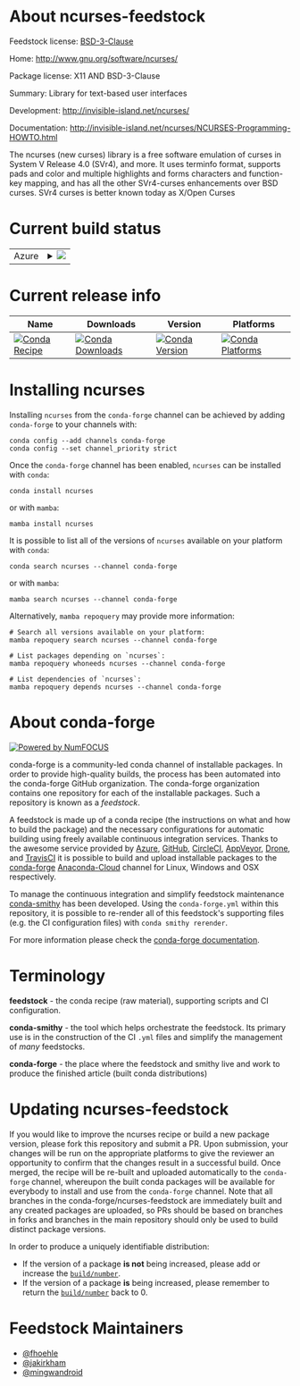 About ncurses-feedstock
=======================

Feedstock license: [BSD-3-Clause](https://github.com/conda-forge/ncurses-feedstock/blob/main/LICENSE.txt)

Home: http://www.gnu.org/software/ncurses/

Package license: X11 AND BSD-3-Clause

Summary: Library for text-based user interfaces

Development: http://invisible-island.net/ncurses/

Documentation: http://invisible-island.net/ncurses/NCURSES-Programming-HOWTO.html

The ncurses (new curses) library is a free software
emulation of curses in System V Release 4.0 (SVr4),
and more. It uses terminfo format, supports pads and
color and multiple highlights and forms characters and
function-key mapping, and has all the other SVr4-curses
enhancements over BSD curses. SVr4 curses is better
known today as X/Open Curses


Current build status
====================


<table>
    
  <tr>
    <td>Azure</td>
    <td>
      <details>
        <summary>
          <a href="https://dev.azure.com/conda-forge/feedstock-builds/_build/latest?definitionId=669&branchName=main">
            <img src="https://dev.azure.com/conda-forge/feedstock-builds/_apis/build/status/ncurses-feedstock?branchName=main">
          </a>
        </summary>
        <table>
          <thead><tr><th>Variant</th><th>Status</th></tr></thead>
          <tbody><tr>
              <td>linux_64</td>
              <td>
                <a href="https://dev.azure.com/conda-forge/feedstock-builds/_build/latest?definitionId=669&branchName=main">
                  <img src="https://dev.azure.com/conda-forge/feedstock-builds/_apis/build/status/ncurses-feedstock?branchName=main&jobName=linux&configuration=linux%20linux_64_" alt="variant">
                </a>
              </td>
            </tr><tr>
              <td>linux_aarch64</td>
              <td>
                <a href="https://dev.azure.com/conda-forge/feedstock-builds/_build/latest?definitionId=669&branchName=main">
                  <img src="https://dev.azure.com/conda-forge/feedstock-builds/_apis/build/status/ncurses-feedstock?branchName=main&jobName=linux&configuration=linux%20linux_aarch64_" alt="variant">
                </a>
              </td>
            </tr><tr>
              <td>linux_ppc64le</td>
              <td>
                <a href="https://dev.azure.com/conda-forge/feedstock-builds/_build/latest?definitionId=669&branchName=main">
                  <img src="https://dev.azure.com/conda-forge/feedstock-builds/_apis/build/status/ncurses-feedstock?branchName=main&jobName=linux&configuration=linux%20linux_ppc64le_" alt="variant">
                </a>
              </td>
            </tr><tr>
              <td>osx_64</td>
              <td>
                <a href="https://dev.azure.com/conda-forge/feedstock-builds/_build/latest?definitionId=669&branchName=main">
                  <img src="https://dev.azure.com/conda-forge/feedstock-builds/_apis/build/status/ncurses-feedstock?branchName=main&jobName=osx&configuration=osx%20osx_64_" alt="variant">
                </a>
              </td>
            </tr><tr>
              <td>osx_arm64</td>
              <td>
                <a href="https://dev.azure.com/conda-forge/feedstock-builds/_build/latest?definitionId=669&branchName=main">
                  <img src="https://dev.azure.com/conda-forge/feedstock-builds/_apis/build/status/ncurses-feedstock?branchName=main&jobName=osx&configuration=osx%20osx_arm64_" alt="variant">
                </a>
              </td>
            </tr>
          </tbody>
        </table>
      </details>
    </td>
  </tr>
</table>

Current release info
====================

| Name | Downloads | Version | Platforms |
| --- | --- | --- | --- |
| [![Conda Recipe](https://img.shields.io/badge/recipe-ncurses-green.svg)](https://anaconda.org/conda-forge/ncurses) | [![Conda Downloads](https://img.shields.io/conda/dn/conda-forge/ncurses.svg)](https://anaconda.org/conda-forge/ncurses) | [![Conda Version](https://img.shields.io/conda/vn/conda-forge/ncurses.svg)](https://anaconda.org/conda-forge/ncurses) | [![Conda Platforms](https://img.shields.io/conda/pn/conda-forge/ncurses.svg)](https://anaconda.org/conda-forge/ncurses) |

Installing ncurses
==================

Installing `ncurses` from the `conda-forge` channel can be achieved by adding `conda-forge` to your channels with:

```
conda config --add channels conda-forge
conda config --set channel_priority strict
```

Once the `conda-forge` channel has been enabled, `ncurses` can be installed with `conda`:

```
conda install ncurses
```

or with `mamba`:

```
mamba install ncurses
```

It is possible to list all of the versions of `ncurses` available on your platform with `conda`:

```
conda search ncurses --channel conda-forge
```

or with `mamba`:

```
mamba search ncurses --channel conda-forge
```

Alternatively, `mamba repoquery` may provide more information:

```
# Search all versions available on your platform:
mamba repoquery search ncurses --channel conda-forge

# List packages depending on `ncurses`:
mamba repoquery whoneeds ncurses --channel conda-forge

# List dependencies of `ncurses`:
mamba repoquery depends ncurses --channel conda-forge
```


About conda-forge
=================

[![Powered by
NumFOCUS](https://img.shields.io/badge/powered%20by-NumFOCUS-orange.svg?style=flat&colorA=E1523D&colorB=007D8A)](https://numfocus.org)

conda-forge is a community-led conda channel of installable packages.
In order to provide high-quality builds, the process has been automated into the
conda-forge GitHub organization. The conda-forge organization contains one repository
for each of the installable packages. Such a repository is known as a *feedstock*.

A feedstock is made up of a conda recipe (the instructions on what and how to build
the package) and the necessary configurations for automatic building using freely
available continuous integration services. Thanks to the awesome service provided by
[Azure](https://azure.microsoft.com/en-us/services/devops/), [GitHub](https://github.com/),
[CircleCI](https://circleci.com/), [AppVeyor](https://www.appveyor.com/),
[Drone](https://cloud.drone.io/welcome), and [TravisCI](https://travis-ci.com/)
it is possible to build and upload installable packages to the
[conda-forge](https://anaconda.org/conda-forge) [Anaconda-Cloud](https://anaconda.org/)
channel for Linux, Windows and OSX respectively.

To manage the continuous integration and simplify feedstock maintenance
[conda-smithy](https://github.com/conda-forge/conda-smithy) has been developed.
Using the ``conda-forge.yml`` within this repository, it is possible to re-render all of
this feedstock's supporting files (e.g. the CI configuration files) with ``conda smithy rerender``.

For more information please check the [conda-forge documentation](https://conda-forge.org/docs/).

Terminology
===========

**feedstock** - the conda recipe (raw material), supporting scripts and CI configuration.

**conda-smithy** - the tool which helps orchestrate the feedstock.
                   Its primary use is in the construction of the CI ``.yml`` files
                   and simplify the management of *many* feedstocks.

**conda-forge** - the place where the feedstock and smithy live and work to
                  produce the finished article (built conda distributions)


Updating ncurses-feedstock
==========================

If you would like to improve the ncurses recipe or build a new
package version, please fork this repository and submit a PR. Upon submission,
your changes will be run on the appropriate platforms to give the reviewer an
opportunity to confirm that the changes result in a successful build. Once
merged, the recipe will be re-built and uploaded automatically to the
`conda-forge` channel, whereupon the built conda packages will be available for
everybody to install and use from the `conda-forge` channel.
Note that all branches in the conda-forge/ncurses-feedstock are
immediately built and any created packages are uploaded, so PRs should be based
on branches in forks and branches in the main repository should only be used to
build distinct package versions.

In order to produce a uniquely identifiable distribution:
 * If the version of a package **is not** being increased, please add or increase
   the [``build/number``](https://docs.conda.io/projects/conda-build/en/latest/resources/define-metadata.html#build-number-and-string).
 * If the version of a package **is** being increased, please remember to return
   the [``build/number``](https://docs.conda.io/projects/conda-build/en/latest/resources/define-metadata.html#build-number-and-string)
   back to 0.

Feedstock Maintainers
=====================

* [@fhoehle](https://github.com/fhoehle/)
* [@jakirkham](https://github.com/jakirkham/)
* [@mingwandroid](https://github.com/mingwandroid/)

